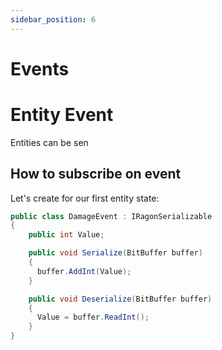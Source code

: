 ```yaml
---
sidebar_position: 6
---
```


# Events
# Entity Event

Entities can be sen

## How to subscribe on event


Let's create for our first entity state:

```cs title="Assets/EntityState.cs"
public class DamageEvent : IRagonSerializable
{
    public int Value;

    public void Serialize(BitBuffer buffer)
    {
      buffer.AddInt(Value);
    }

    public void Deserialize(BitBuffer buffer)
    {
      Value = buffer.ReadInt();
    }
}
```